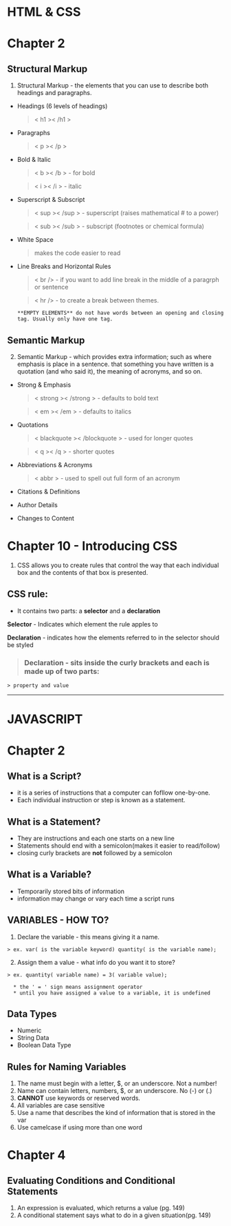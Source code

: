 # **HTML & CSS**
# Chapter 2

## Structural Markup
1. Structural Markup - the elements that you can use to describe both headings and paragraphs.
  * Headings (6 levels of headings)
    > < h1 >< /h1 >
  * Paragraphs
    > < p >< /p >
  * Bold & Italic
    > < b >< /b > - for bold

    > < i >< /i > - italic
  * Superscript & Subscript
    > < sup >< /sup >  - superscript (raises mathematical # to a power)

    > < sub >< /sub > - subscript (footnotes or chemical formula)
  * White Space
    > makes the code easier to read
  * Line Breaks and Horizontal Rules
    > < br /> - if you want to add line break in the middle of a paragrph or sentence

    > < hr /> - to create a break between themes.



        **EMPTY ELEMENTS** do not have words between an opening and closing tag. Usually only have one tag.
  

## Semantic Markup
2. Semantic Markup - which provides extra information; such as where emphasis is place in a sentence. that something you have written is a quotation (and who said it), the meaning of acronyms, and so on.

  * Strong & Emphasis
    > < strong >< /strong > - defaults to bold text

    > < em >< /em > - defaults to italics
  * Quotations
     > < blackquote >< /blockquote > - used for longer quotes

    > < q >< /q > - shorter quotes
  * Abbreviations & Acronyms 
    > < abbr > - used to spell out full form of an acronym
  * Citations & Definitions
  * Author Details
  * Changes to Content


# Chapter 10 - Introducing CSS
1. CSS allows you to create rules that control the way that each individual box and the contents of that box is presented. 

## CSS rule:
  * It contains two parts: a **selector** and a **declaration**

  **Selector** - Indicates which element the rule apples to 

  **Declaration** - indicates how the elements referred to in the selector should be styled

  > ### **Declaration** - sits inside  the curly brackets and each is made up of two parts:
    
    > property and value

----------------------
# **JAVASCRIPT**

# Chapter 2

## What is a Script?
  * it is a series of instructions that a computer can fofllow one-by-one. 
  * Each individual instruction or step is known as a statement. 

## What is a Statement?
  * They are instructions and each one starts on a new line
  * Statements should end with a semicolon(makes it easier to read/follow)
  * closing curly brackets are **not** followed by a semicolon

## What is a Variable?
  * Temporarily stored bits of information
  * information may change or vary each time a script runs

## VARIABLES - HOW TO?
  1. Declare the variable - this means giving it a name.
  
    > ex. var( is the variable keyword) quantity( is the variable name);

  2. Assign them a value - what info do you want it to store?

    > ex. quantity( variable name) = 3( variable value);

      * the ' = ' sign means assignment operator
      * until you have assigned a value to a variable, it is undefined

## Data Types
  * Numeric
  * String Data
  * Boolean Data Type


## Rules for Naming Variables
1. The name must begin with a letter, $, or an underscore. Not a number!
2. Name can contain letters, numbers, $, or an underscore. No (-) or (.)
3. **CANNOT** use keywords or reserved words.
4. All variables are case sensitive
5. Use a name that describes the kind of information that is stored in the var
6. Use camelcase if using more than one word

# Chapter 4

## Evaluating Conditions and Conditional Statements
1. An expression is evaluated, which returns a value (pg. 149)
2. A conditional statement says what to do in a given situation(pg. 149)
